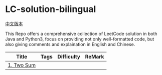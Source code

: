 # LC-solution-bilingual

[中文版本](/README_CN.md)

This Repo offers a comprehensive collection of LeetCode solution in both Java and Python3, focus on providing not only well-formatted code, but also giving comments and explaination in English and Chinese.

| Title | Tags | Difficulty | ReMark |
|:-----:|:--------:|:---------:|:------:|
|[1. Two Sum]() | 